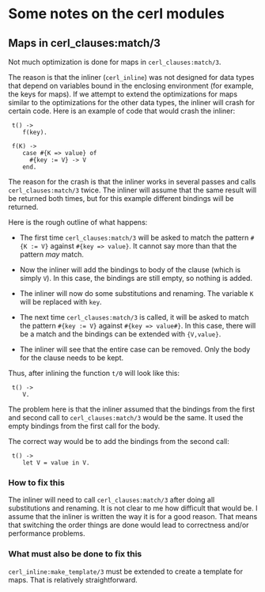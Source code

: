 Some notes on the cerl modules
==============================

Maps in cerl_clauses:match/3
----------------------------

Not much optimization is done for maps in `cerl_clauses:match/3`.

The reason is that the inliner (`cerl_inline`) was not designed for
data types that depend on variables bound in the enclosing environment
(for example, the keys for maps).  If we attempt to extend the
optimizations for maps similar to the optimizations for the other data
types, the inliner will crash for certain code.  Here is an example of
code that would crash the inliner:

     t() ->
        f(key).

     f(K) ->
        case #{K => value} of
          #{key := V} -> V
        end.

The reason for the crash is that the inliner works in several
passes and calls `cerl_clauses:match/3` twice.  The inliner will
assume that the same result will be returned both times, but
for this example different bindings will be returned.

Here is the rough outline of what happens:

* The first time `cerl_clauses:match/3` will be asked to match the
pattern `#{K := V}` against `#{key => value}`. It cannot say more
than that the pattern *may* match.

* Now the inliner will add the bindings to body of the clause (which
is simply `V`).  In this case, the bindings are still empty, so
nothing is added.

* The inliner will now do some substitutions and renaming.  The
variable `K` will be replaced with `key`.

* The next time `cerl_clauses:match/3` is called, it will be asked to
match the pattern `#{key := V}` against `#{key => value#}`.  In this
case, there will be a match and the bindings can be extended with
`{V,value}`.

* The inliner will see that the entire case can be removed.  Only
the body for the clause needs to be kept.

Thus, after inlining the function `t/0` will look like this:

     t() ->
        V.

The problem here is that the inliner assumed that the bindings from
the first and second call to `cerl_clauses:match/3` would be the same.
It used the empty bindings from the first call for the body.

The correct way would be to add the bindings from the second call:

     t() ->
        let V = value in V.

### How to fix this ###

The inliner will need to call `cerl_clauses:match/3` after doing
all substitutions and renaming.  It is not clear to me how difficult
that would be.  I assume that the inliner is written the way it is
for a good reason.  That means that switching the order things are
done would lead to correctness and/or performance problems.

### What must also be done to fix this ###

`cerl_inline:make_template/3` must be extended to create a template
for maps.  That is relatively straightforward.
